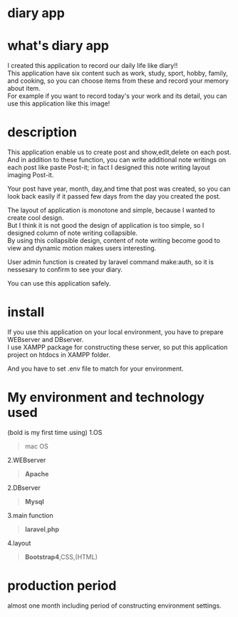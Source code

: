 diary app  
===  
# what's diary app  
I created this application to record our daily life like diary!!  
This application have six content such as work, study, sport, hobby, family, and cooking, so you can choose items from these and record your memory about item.  
For example if you want to record today's your work and its detail, you can use this application like this image!  


# description  
This application enable us to create post and show,edit,delete on each post.  
And in addition to these function, you can write additional note writings on each post like paste Post-it; in fact I designed this note writing layout imaging Post-it.  

Your post have year, month, day,and time that post was created, so you can look back easily if it passed few days from the day you created the post.  

The layout of application is monotone and simple, because I wanted to create cool design.  
But I think it is not good the design of application is too simple, so I designed column of note writing collapsible.  
By using this collapsible design, content of note writing become good to view and dynamic motion makes users interesting.  


User admin function is created by laravel command make:auth, so it is nessesary to confirm to see your diary. 

You can use this application safely.


# install  
If you use this application on your local environment, you have to prepare WEBserver and DBserver.  
I use XAMPP package for constructing these server, so put this application project on htdocs in XAMPP folder.  

And you have to set .env file to match for your environment.  

# My environment and technology used  
(bold is my first time using)
1.OS  
>mac OS  

2.WEBserver
>**Apache**

2.DBserver  
>**Mysql**  

3.main function  
>**laravel**,**php**  

4.layout  
>**Bootstrap4**,CSS,(HTML)  

# production period  
almost one month including period of constructing environment settings.  

